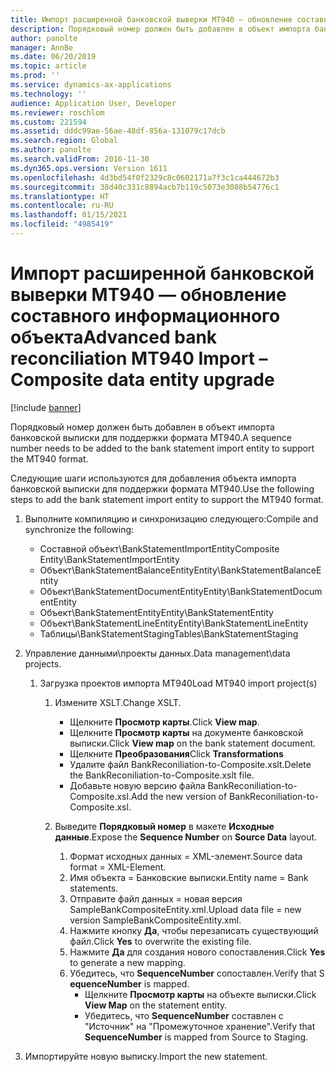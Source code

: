 ```yaml
---
title: Импорт расширенной банковской выверки MT940 — обновление составного информационного объекта
description: Порядковый номер должен быть добавлен в объект импорта банковской выписки для поддержки формата MT940.
author: panolte
manager: AnnBe
ms.date: 06/20/2019
ms.topic: article
ms.prod: ''
ms.service: dynamics-ax-applications
ms.technology: ''
audience: Application User, Developer
ms.reviewer: roschlom
ms.custom: 221594
ms.assetid: dddc99ae-56ae-48df-856a-131079c17dcb
ms.search.region: Global
ms.author: panolte
ms.search.validFrom: 2016-11-30
ms.dyn365.ops.version: Version 1611
ms.openlocfilehash: 4d3bd54f0f2329c8c0602171a7f3c1ca444672b3
ms.sourcegitcommit: 38d40c331c8894acb7b119c5073e3088b54776c1
ms.translationtype: HT
ms.contentlocale: ru-RU
ms.lasthandoff: 01/15/2021
ms.locfileid: "4985419"
---
```

# <a name="advanced-bank-reconciliation-mt940-import--composite-data-entity-upgrade"></a><span data-ttu-id="ebac9-103">Импорт расширенной банковской выверки MT940 — обновление составного информационного объекта</span><span class="sxs-lookup"><span data-stu-id="ebac9-103">Advanced bank reconciliation MT940 Import – Composite data entity upgrade</span></span>

[!include [banner](../includes/banner.md)]

<span data-ttu-id="ebac9-104">Порядковый номер должен быть добавлен в объект импорта банковской выписки для поддержки формата MT940.</span><span class="sxs-lookup"><span data-stu-id="ebac9-104">A sequence number needs to be added to the bank statement import entity to support the MT940 format.</span></span> 

<span data-ttu-id="ebac9-105">Следующие шаги используются для добавления объекта импорта банковской выписки для поддержки формата MT940.</span><span class="sxs-lookup"><span data-stu-id="ebac9-105">Use the following steps to add the bank statement import entity to support the MT940 format.</span></span>

1.  <span data-ttu-id="ebac9-106">Выполните компиляцию и синхронизацию следующего:</span><span class="sxs-lookup"><span data-stu-id="ebac9-106">Compile and synchronize the following:</span></span>
    -   <span data-ttu-id="ebac9-107">Составной объект\\BankStatementImportEntity</span><span class="sxs-lookup"><span data-stu-id="ebac9-107">Composite Entity\\BankStatementImportEntity</span></span>
    -   <span data-ttu-id="ebac9-108">Объект\\BankStatementBalanceEntity</span><span class="sxs-lookup"><span data-stu-id="ebac9-108">Entity\\BankStatementBalanceEntity</span></span>
    -   <span data-ttu-id="ebac9-109">Объект\\BankStatementDocumentEntity</span><span class="sxs-lookup"><span data-stu-id="ebac9-109">Entity\\BankStatementDocumentEntity</span></span>
    -   <span data-ttu-id="ebac9-110">Объект\\BankStatementEntity</span><span class="sxs-lookup"><span data-stu-id="ebac9-110">Entity\\BankStatementEntity</span></span>
    -   <span data-ttu-id="ebac9-111">Объект\\BankStatementLineEntity</span><span class="sxs-lookup"><span data-stu-id="ebac9-111">Entity\\BankStatementLineEntity</span></span>
    -   <span data-ttu-id="ebac9-112">Таблицы\\BankStatementStaging</span><span class="sxs-lookup"><span data-stu-id="ebac9-112">Tables\\BankStatementStaging</span></span>

2.  <span data-ttu-id="ebac9-113">Управление данными\\проекты данных.</span><span class="sxs-lookup"><span data-stu-id="ebac9-113">Data management\\data projects.</span></span>
    1.  <span data-ttu-id="ebac9-114">Загрузка проектов импорта MT940</span><span class="sxs-lookup"><span data-stu-id="ebac9-114">Load MT940 import project(s)</span></span>
        1.  <span data-ttu-id="ebac9-115">Измените XSLT.</span><span class="sxs-lookup"><span data-stu-id="ebac9-115">Change XSLT.</span></span>
            -   <span data-ttu-id="ebac9-116">Щелкните **Просмотр карты**.</span><span class="sxs-lookup"><span data-stu-id="ebac9-116">Click **View map**.</span></span>
            -   <span data-ttu-id="ebac9-117">Щелкните **Просмотр карты** на документе банковской выписки.</span><span class="sxs-lookup"><span data-stu-id="ebac9-117">Click **View map** on the bank statement document.</span></span>
            -   <span data-ttu-id="ebac9-118">Щелкните **Преобразования**</span><span class="sxs-lookup"><span data-stu-id="ebac9-118">Click **Transformations**</span></span>
            -   <span data-ttu-id="ebac9-119">Удалите файл BankReconiliation-to-Composite.xslt.</span><span class="sxs-lookup"><span data-stu-id="ebac9-119">Delete the BankReconiliation-to-Composite.xslt file.</span></span>
            -   <span data-ttu-id="ebac9-120">Добавьте новую версию файла BankReconiliation-to-Composite.xsl.</span><span class="sxs-lookup"><span data-stu-id="ebac9-120">Add the new version of BankReconiliation-to-Composite.xsl.</span></span>

        2.  <span data-ttu-id="ebac9-121">Выведите **Порядковый номер** в макете **Исходные данные**.</span><span class="sxs-lookup"><span data-stu-id="ebac9-121">Expose the **Sequence Number** on **Source Data** layout.</span></span>
            1.  <span data-ttu-id="ebac9-122">Формат исходных данных = XML-элемент.</span><span class="sxs-lookup"><span data-stu-id="ebac9-122">Source data format = XML-Element.</span></span>
            2.  <span data-ttu-id="ebac9-123">Имя объекта = Банковские выписки.</span><span class="sxs-lookup"><span data-stu-id="ebac9-123">Entity name = Bank statements.</span></span>
            3.  <span data-ttu-id="ebac9-124">Отправите файл данных = новая версия SampleBankCompositeEntity.xml.</span><span class="sxs-lookup"><span data-stu-id="ebac9-124">Upload data file = new version SampleBankCompositeEntity.xml.</span></span>
            4.  <span data-ttu-id="ebac9-125">Нажмите кнопку **Да**, чтобы перезаписать существующий файл.</span><span class="sxs-lookup"><span data-stu-id="ebac9-125">Click **Yes** to overwrite the existing file.</span></span>
            5.  <span data-ttu-id="ebac9-126">Нажмите **Да** для создания нового сопоставления.</span><span class="sxs-lookup"><span data-stu-id="ebac9-126">Click **Yes** to generate a new mapping.</span></span>
            6.  <span data-ttu-id="ebac9-127">Убедитесь, что **SequenceNumber** сопоставлен.</span><span class="sxs-lookup"><span data-stu-id="ebac9-127">Verify that S **equenceNumber** is mapped.</span></span>
                -   <span data-ttu-id="ebac9-128">Щелкните **Просмотр карты** на объекте выписки.</span><span class="sxs-lookup"><span data-stu-id="ebac9-128">Click **View Map** on the statement entity.</span></span>
                -   <span data-ttu-id="ebac9-129">Убедитесь, что **SequenceNumber** составлен с "Источник" на "Промежуточное хранение".</span><span class="sxs-lookup"><span data-stu-id="ebac9-129">Verify that **SequenceNumber** is mapped from Source to Staging.</span></span>

3.  <span data-ttu-id="ebac9-130">Импортируйте новую выписку.</span><span class="sxs-lookup"><span data-stu-id="ebac9-130">Import the new statement.</span></span>




